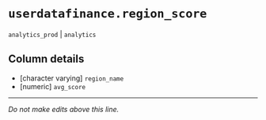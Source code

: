 # `userdatafinance.region_score`
`analytics_prod` | `analytics`

## Column details
* [character varying] `region_name`
* [numeric]   `avg_score`

-------------------------------------------------------------------------------
*Do not make edits above this line.*
